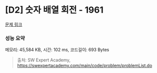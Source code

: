 # [D2] 숫자 배열 회전 - 1961 

[문제 링크](https://swexpertacademy.com/main/code/problem/problemDetail.do?contestProbId=AV5Pq-OKAVYDFAUq) 

### 성능 요약

메모리: 45,584 KB, 시간: 102 ms, 코드길이: 693 Bytes



> 출처: SW Expert Academy, https://swexpertacademy.com/main/code/problem/problemList.do